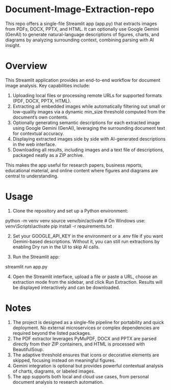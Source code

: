 # Document-Image-Extraction-repo
This repo offers a single-file Streamlit app (app.py) that extracts images from PDFs, DOCX, PPTX, and HTML. It can optionally use Google Gemini (GenAI) to generate natural-language descriptions of figures, charts, and diagrams by analyzing surrounding context, combining parsing with AI insight.

# Overview

This Streamlit application provides an end-to-end workflow for document image analysis. Key capabilities include:

1. Uploading local files or processing remote URLs for supported formats (PDF, DOCX, PPTX, HTML).
2. Extracting all embedded images while automatically filtering out small or low-quality images via a dynamic min_size threshold computed from the document’s own contents.
3. Optionally generating semantic descriptions for each extracted image using Google Gemini (GenAI), leveraging the surrounding document text for contextual accuracy.
4. Displaying extracted images side by side with AI-generated descriptions in the web interface.
5. Downloading all results, including images and a text file of descriptions, packaged neatly as a ZIP archive.

This makes the app useful for research papers, business reports, educational material, and online content where figures and diagrams are central to understanding.

# Usage

1. Clone the repository and set up a Python environment:

python -m venv venv
source venv/bin/activate  # On Windows use: venv\Scripts\activate
pip install -r requirements.txt

2. Set your GOOGLE_API_KEY in the environment or a .env file if you want Gemini-based descriptions. Without it, you can still run extractions by enabling Dry run in the UI to skip AI calls.

3. Run the Streamlit app:

streamlit run app.py

4. Open the Streamlit interface, upload a file or paste a URL, choose an extraction mode from the sidebar, and click Run Extraction. Results will be displayed interactively and can be downloaded.

# Notes

1. The project is designed as a single-file pipeline for portability and quick deployment. No external microservices or complex dependencies are required beyond the listed packages.
2. The PDF extractor leverages PyMuPDF, DOCX and PPTX are parsed directly from their ZIP containers, and HTML is processed with BeautifulSoup.
3. The adaptive threshold ensures that icons or decorative elements are skipped, focusing instead on meaningful figures.
4. Gemini integration is optional but provides powerful contextual analysis of charts, diagrams, or labeled images.
5. The app supports both local and cloud use cases, from personal document analysis to research automation.
